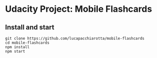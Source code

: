 # Udacity Project: Mobile Flashcards

## Install and start

```
git clone https://github.com/lucapacchiarotta/mobile-flashcards
cd mobile-flashcards
npm install
npm start
```
